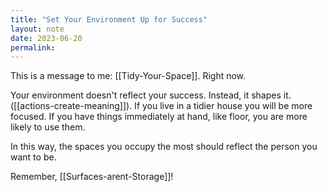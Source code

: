 ```yaml
---
title: "Set Your Environment Up for Success"
layout: note
date: 2023-06-20
permalink:
---
```


This is a message to me: [[Tidy-Your-Space]]. Right now.

Your environment doesn't reflect your success. Instead, it shapes it. ([[actions-create-meaning]]). If you live in a tidier house you will be more focused. If you have things immediately at hand, like floor, you are more likely to use them.

In this way, the spaces you occupy the most should reflect the person you want to be.

Remember, [[Surfaces-arent-Storage]]!